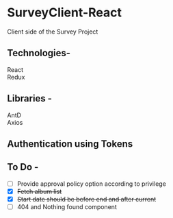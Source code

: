 # SurveyClient-React

Client side of the Survey Project  

## Technologies-
React  
Redux  

## Libraries -  
AntD  
Axios  

## Authentication using Tokens  

## To Do -
- [ ] Provide approval policy option according to privilege
- [x] ~~Fetch album list~~  
- [x] ~~Start date should be before end and after current~~
- [ ] 404 and Nothing found component